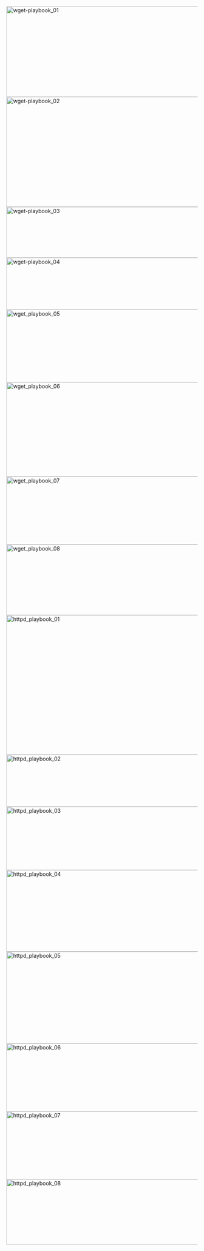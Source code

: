 


<img width="680" height="239" alt="wget-playbook_01" src="https://github.com/user-attachments/assets/5fa30110-9acc-4202-bf2a-505810301863" />
<img width="761" height="290" alt="wget-playbook_02" src="https://github.com/user-attachments/assets/454f5d71-3952-453c-84d0-136377b9614d" />
<img width="635" height="134" alt="wget-playbook_03" src="https://github.com/user-attachments/assets/ed3ca559-ae14-41f3-a3de-3d5ac1751ffb" />
<img width="645" height="137" alt="wget-playbook_04" src="https://github.com/user-attachments/assets/bf3b677a-dec4-4ecf-a915-284af1939b80" />
<img width="646" height="191" alt="wget_playbook_05" src="https://github.com/user-attachments/assets/60bd9d6e-058c-4c00-a425-ef3e339785b8" />
<img width="788" height="249" alt="wget_playbook_06" src="https://github.com/user-attachments/assets/07a2735a-4fdb-4118-8c46-11a6b28e25e4" />
<img width="682" height="179" alt="wget_playbook_07" src="https://github.com/user-attachments/assets/08c0f64c-7f9b-4218-8523-b71f6d4e0e4a" />
<img width="671" height="186" alt="wget_playbook_08" src="https://github.com/user-attachments/assets/5386a913-b512-4300-9776-b3ff9bb0fd93" />
<img width="779" height="368" alt="httpd_playbook_01" src="https://github.com/user-attachments/assets/b033f2cf-b875-4def-916b-76fefa62a942" />
<img width="629" height="137" alt="httpd_playbook_02" src="https://github.com/user-attachments/assets/0e7a4245-fc61-40a9-a8c9-fce6ba798b46" />
<img width="661" height="167" alt="httpd_playbook_03" src="https://github.com/user-attachments/assets/1acfa973-765d-43da-b928-53c99963e7ab" />
<img width="697" height="215" alt="httpd_playbook_04" src="https://github.com/user-attachments/assets/b2cfb16c-06f1-4285-a825-11722c58e892" />
<img width="788" height="242" alt="httpd_playbook_05" src="https://github.com/user-attachments/assets/6b4f067c-3f40-41b5-a01a-9a4999b96ae3" />
<img width="701" height="179" alt="httpd_playbook_06" src="https://github.com/user-attachments/assets/7620c564-4fad-4d84-a58d-3d67fcc071cb" />
<img width="714" height="179" alt="httpd_playbook_07" src="https://github.com/user-attachments/assets/f17bb75a-5b88-42dc-a7e9-be9dacabbb7d" />
<img width="575" height="173" alt="httpd_playbook_08" src="https://github.com/user-attachments/assets/13e5701f-339d-47c2-bef9-4f7129a99c6a" />
